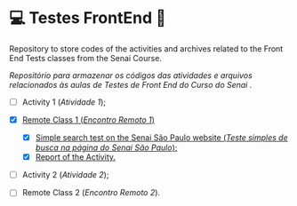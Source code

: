 # :computer: Testes FrontEnd :memo:



Repository to store codes of the activities and archives related to the Front End Tests classes from the Senai Course.

_Repositório para armazenar os códigos das atividades e arquivos relacionados às aulas de Testes de Front End do Curso do Senai ._



- [ ] Activity 1 (_Atividade 1_);

- [x] [Remote Class 1 (_Encontro Remoto 1_)](https://github.com/joelmaregina/TestesFrontEnd/tree/master/EncontroRemoto1)

  - [x] [Simple search test on the Senai São Paulo website (_Teste simples de busca na página do Senai São Paulo_);](https://github.com/joelmaregina/TestesFrontEnd/blob/master/EncontroRemoto1/HomePage.java)
  - [x] [Report of the Activity.](https://github.com/joelmaregina/TestesFrontEnd/blob/master/EncontroRemoto1/README.md)

- [ ] Activity 2 (_Atividade 2_);

- [ ] Remote Class 2 (_Encontro Remoto 2_).

  





